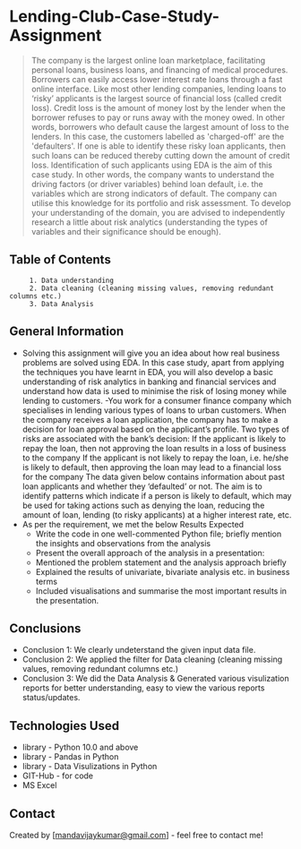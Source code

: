 # Lending-Club-Case-Study-Assignment
> The company is the largest online loan marketplace, facilitating personal loans, business loans, and financing of medical procedures. Borrowers can easily access lower interest rate loans through a fast online interface. 
Like most other lending companies, lending loans to ‘risky’ applicants is the largest source of financial loss (called credit loss). Credit loss is the amount of money lost by the lender when the borrower refuses to pay or runs away with the money owed. In other words, borrowers who default cause the largest amount of loss to the lenders. In this case, the customers labelled as 'charged-off' are the 'defaulters'. 
If one is able to identify these risky loan applicants, then such loans can be reduced thereby cutting down the amount of credit loss. Identification of such applicants using EDA is the aim of this case study.
In other words, the company wants to understand the driving factors (or driver variables) behind loan default, i.e. the variables which are strong indicators of default.  The company can utilise this knowledge for its portfolio and risk assessment. 
To develop your understanding of the domain, you are advised to independently research a little about risk analytics (understanding the types of variables and their significance should be enough).


## Table of Contents
         1. Data understanding
         2. Data cleaning (cleaning missing values, removing redundant columns etc.)
         3. Data Analysis


<!-- You can include any other section that is pertinent to your problem -->

## General Information
- Solving this assignment will give you an idea about how real business problems are solved using EDA. In this case study, apart from applying the techniques you have learnt in EDA, you will also develop a basic understanding of risk analytics in banking and financial services and understand how data is used to minimise the risk of losing money while lending to customers.
-You work for a consumer finance company which specialises in lending various types of loans to urban customers. When the company receives a loan application, 
 the company has to make a decision for loan approval based on the applicant’s profile. Two types of risks are associated with the bank’s decision:
 If the applicant is likely to repay the loan, then not approving the loan results in a loss of business to the company
 If the applicant is not likely to repay the loan, i.e. he/she is likely to default, then approving the loan may lead to a financial loss for the company
 The data given below contains information about past loan applicants and whether they ‘defaulted’ or not. The aim is to identify patterns which indicate if a person 
 is likely to default, which may be used for taking actions such as denying the loan, reducing the amount of loan, lending (to risky applicants) at a higher interest 
 rate, etc.
- As per the requirement, we met the below Results Expected
    - Write the code in one well-commented Python file; briefly mention the insights and observations from the analysis 
    - Present the overall approach of the analysis in a presentation: 
    - Mentioned the problem statement and the analysis approach briefly 
    - Explained the results of univariate, bivariate analysis etc. in business terms
    - Included visualisations and summarise the most important results in the presentation.

<!-- You don't have to answer all the questions - just the ones relevant to your project. -->

## Conclusions
- Conclusion 1: We clearly undeterstand the given input data file. 
- Conclusion 2: We applied the filter for Data cleaning (cleaning missing values, removing redundant columns etc.)
- Conclusion 3: We did the Data Analysis & Generated various visulization reports for better understanding, easy to view the various reports status/updates.

<!-- You don't have to answer all the questions - just the ones relevant to your project. -->


## Technologies Used
- library - Python 10.0 and above
- library - Pandas in Python 
- library - Data Visulizations in Python
- GIT-Hub - for code
- MS Excel

<!-- As the libraries versions keep on changing, it is recommended to mention the version of library used in this project -->


## Contact
Created by [mandavijaykumar@gmail.com] - feel free to contact me!


<!-- Optional -->
<!-- ## License -->
<!-- This project is open source and available under the [... License](). -->

<!-- You don't have to include all sections - just the one's relevant to your project -->
